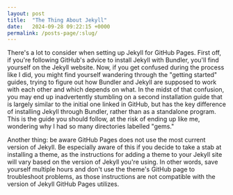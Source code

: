```yaml
---
layout: post
title:  "The Thing About Jekyll"
date:   2024-09-28 09:22:15 +0000
permalink: /posts-page/:slug/
---
```

There's a lot to consider when setting up Jekyll for GitHub Pages. First off, if you're following GitHub's advice to install Jekyll with Bundler, you'll find yourself on the Jekyll website. Now, if you get confused during the process like I did, you might find yourself wandering through the "getting started" guides, trying to figure out how Bundler and Jekyll are supposed to work with each other and which depends on what. In the midst of that confusion, you may end up inadvertently stumbling on a second installation guide that is largely similar to the initial one linked in GitHub, but has the key difference of installing Jekyll through Bundler, rather than as a standalone program. This is the guide you should follow, at the risk of ending up like me, wondering why I had so many directories labelled "gems."

Another thing: be aware GitHub Pages does not use the most current version of Jekyll. Be especially aware of this if you decide to take a stab at installing a theme, as the instructions for adding a theme to your Jekyll site will vary based on the version of Jekyll you're using. In other words, save yourself multiple hours and don't use the theme's GitHub page to troubleshoot problems, as those instructions are not compatible with the version of Jekyll GitHub Pages utilizes.